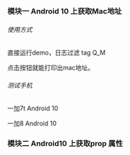 ### 模块一 Android 10 上获取Mac地址

###### 使用方式

直接运行demo，日志过滤 tag  Q_M

点击按钮就能打印出mac地址。

###### 测试手机
 
一加7t  Android 10 

一加8  Android 10 


### 模块二 Android10 上获取prop 属性


